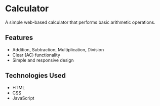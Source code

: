 # Calculator

A simple web-based calculator that performs basic arithmetic operations.

## Features

- Addition, Subtraction, Multiplication, Division
- Clear (AC) functionality
- Simple and responsive design

## Technologies Used

- HTML
- CSS
- JavaScript
